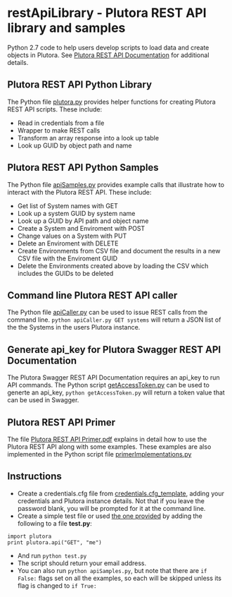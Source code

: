 # restApiLibrary - Plutora REST API library and samples
Python 2.7 code to help users develop scripts to load data and create objects in Plutora. See [Plutora REST API Documentation](http://help.plutora.com/knowledge-base/visualize-plutoras-api-with-swagger/) for additional details.
## Plutora REST API Python Library
The Python file [plutora.py](plutora.py) provides helper functions for creating Plutora REST API scripts.  These include:
- Read in credentials from a file
- Wrapper to make REST calls
- Transform an array response into a look up table
- Look up GUID by object path and name

## Plutora REST API Python Samples
The Python file [apiSamples.py](apiSamples.py) provides example calls that illustrate how to interact with the Plutora REST API.  These include:
- Get list of System names with GET
- Look up a system GUID by system name
- Look up a GUID by API path and object name
- Create a System and Enviroment with POST
- Change values on a System with PUT
- Delete an Enviroment with DELETE
- Create Environments from CSV file and document the results in a new CSV file with the Enviroment GUID
- Delete the Environments created above by loading the CSV which includes the GUIDs to be deleted

## Command line Plutora REST API caller
The Python file [apiCaller.py](apiCaller.py) can be used to issue REST calls from the command line.  ```python apiCaller.py GET systems``` will return a JSON list of the the Systems in the users Plutora instance.

## Generate api_key for Plutora Swagger REST API Documentation
The Plutora Swagger REST API Documentation requires an api_key to run API commands.  The Python script [getAccessToken.py](getAccessToken.py) can be used to generte an api_key, ```python getAccessToken.py``` will return a token value that can be used in Swagger.

## Plutora REST API Primer
The file [Plutora REST API Primer.pdf](Plutora%20REST%20API%20Primer.pdf) explains in detail how to use the Plutora REST API along with some examples.  These examples are also implemented in the Python script file [primerImplementations.py](primerImplementations.py)

## Instructions
- Create a credentials.cfg file from [credentials.cfg_template](credentials.cfg_template), adding your credentials and Plutora instance details.  Not that if you leave the password blank, you will be prompted for it at the command line.
- Create a simple test file or used [the one provided](test.py) by adding the following to a file **test.py**:
```
import plutora
print plutora.api("GET", "me")
```
- And run
```python test.py```
- The script should return your email address.
- You can also run ```python apiSamples.py```, but note that there are ```if False:``` flags set on all the examples, so each will be skipped unless its flag is changed to ```if True:``` 
